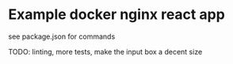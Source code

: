 # Example docker nginx react app

see package.json for commands

TODO:
linting,
more tests,
make the input box a decent size
